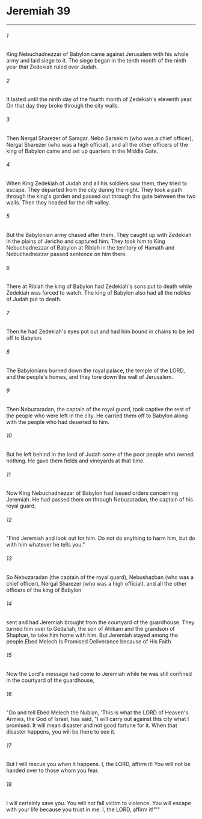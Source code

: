 # Jeremiah 39
***



###### 1 
King Nebuchadnezzar of Babylon came against Jerusalem with his whole army and laid siege to it. The siege began in the tenth month of the ninth year that Zedekiah ruled over Judah. 

###### 2 
It lasted until the ninth day of the fourth month of Zedekiah's eleventh year. On that day they broke through the city walls. 

###### 3 
Then Nergal Sharezer of Samgar, Nebo Sarsekim (who was a chief officer), Nergal Sharezer (who was a high official), and all the other officers of the king of Babylon came and set up quarters in the Middle Gate. 

###### 4 
When King Zedekiah of Judah and all his soldiers saw them, they tried to escape. They departed from the city during the night. They took a path through the king's garden and passed out through the gate between the two walls. Then they headed for the rift valley. 

###### 5 
But the Babylonian army chased after them. They caught up with Zedekiah in the plains of Jericho and captured him. They took him to King Nebuchadnezzar of Babylon at Riblah in the territory of Hamath and Nebuchadnezzar passed sentence on him there. 

###### 6 
There at Riblah the king of Babylon had Zedekiah's sons put to death while Zedekiah was forced to watch. The king of Babylon also had all the nobles of Judah put to death. 

###### 7 
Then he had Zedekiah's eyes put out and had him bound in chains to be led off to Babylon. 

###### 8 
The Babylonians burned down the royal palace, the temple of the LORD, and the people's homes, and they tore down the wall of Jerusalem. 

###### 9 
Then Nebuzaradan, the captain of the royal guard, took captive the rest of the people who were left in the city. He carried them off to Babylon along with the people who had deserted to him. 

###### 10 
But he left behind in the land of Judah some of the poor people who owned nothing. He gave them fields and vineyards at that time. 

###### 11 
Now King Nebuchadnezzar of Babylon had issued orders concerning Jeremiah. He had passed them on through Nebuzaradan, the captain of his royal guard, 

###### 12 
"Find Jeremiah and look out for him. Do not do anything to harm him, but do with him whatever he tells you." 

###### 13 
So Nebuzaradan (the captain of the royal guard), Nebushazban (who was a chief officer), Nergal Sharezer (who was a high official), and all the other officers of the king of Babylon 

###### 14 
sent and had Jeremiah brought from the courtyard of the guardhouse. They turned him over to Gedaliah, the son of Ahikam and the grandson of Shaphan, to take him home with him. But Jeremiah stayed among the people.Ebed Melech Is Promised Deliverance because of His Faith 

###### 15 
Now the Lord's message had come to Jeremiah while he was still confined in the courtyard of the guardhouse, 

###### 16 
"Go and tell Ebed Melech the Nubian, 'This is what the LORD of Heaven's Armies, the God of Israel, has said, "I will carry out against this city what I promised. It will mean disaster and not good fortune for it. When that disaster happens, you will be there to see it. 

###### 17 
But I will rescue you when it happens. I, the LORD, affirm it! You will not be handed over to those whom you fear. 

###### 18 
I will certainly save you. You will not fall victim to violence. You will escape with your life because you trust in me. I, the LORD, affirm it!"'"
